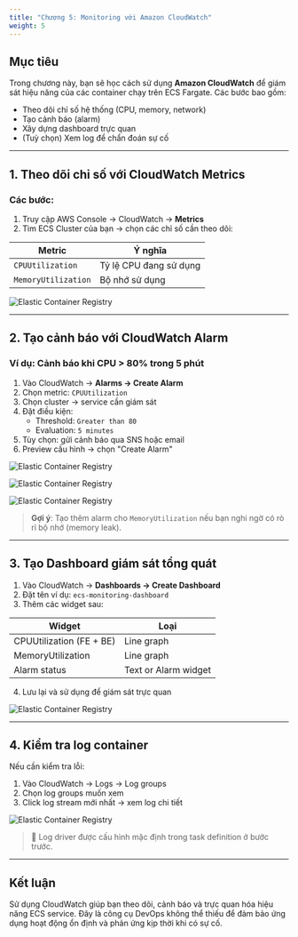 ```yaml
---
title: "Chương 5: Monitoring với Amazon CloudWatch"
weight: 5
---
```


## Mục tiêu

Trong chương này, bạn sẽ học cách sử dụng **Amazon CloudWatch** để giám sát hiệu năng của các container chạy trên ECS Fargate. Các bước bao gồm:

- Theo dõi chỉ số hệ thống (CPU, memory, network)
- Tạo cảnh báo (alarm)
- Xây dựng dashboard trực quan
- (Tuỳ chọn) Xem log để chẩn đoán sự cố

---

## 1. Theo dõi chỉ số với CloudWatch Metrics

### Các bước:

1. Truy cập AWS Console → CloudWatch → **Metrics**
2. Tìm ECS Cluster của bạn → chọn các chỉ số cần theo dõi:

| Metric | Ý nghĩa |
|--------|--------|
| `CPUUtilization` | Tỷ lệ CPU đang sử dụng |
| `MemoryUtilization` | Bộ nhớ sử dụng |

![Elastic Container Registry](/images/cloudwatch-metrics.png)


---

## 2. Tạo cảnh báo với CloudWatch Alarm

### Ví dụ: Cảnh báo khi CPU > 80% trong 5 phút

1. Vào CloudWatch → **Alarms → Create Alarm**
2. Chọn metric: `CPUUtilization`
3. Chọn cluster → service cần giám sát
4. Đặt điều kiện:
   - Threshold: `Greater than 80`
   - Evaluation: `5 minutes`
5. Tùy chọn: gửi cảnh báo qua SNS hoặc email
6. Preview cầu hình → chọn "Create Alarm"

![Elastic Container Registry](/images/select-alarm-metrics.png)

![Elastic Container Registry](/images/select-alarm-condition.png)

![Elastic Container Registry](/images/create-alarm-success.png)

> **Gợi ý**: Tạo thêm alarm cho `MemoryUtilization` nếu bạn nghi ngờ có rò rỉ bộ nhớ (memory leak).

---

## 3. Tạo Dashboard giám sát tổng quát

1. Vào CloudWatch → **Dashboards → Create Dashboard**
2. Đặt tên ví dụ: `ecs-monitoring-dashboard`
3. Thêm các widget sau:

| Widget | Loại |
|--------|------|
| CPUUtilization (FE + BE) | Line graph |
| MemoryUtilization | Line graph |
| Alarm status | Text or Alarm widget |

4. Lưu lại và sử dụng để giám sát trực quan

![Elastic Container Registry](/images/cloudwatch-dashboard.png)

---

## 4. Kiểm tra log container

Nếu cần kiểm tra lỗi:

1. Vào CloudWatch → Logs → Log groups
2. Chọn log groups muốn xem
3. Click log stream mới nhất → xem log chi tiết

![Elastic Container Registry](/images/log-groups.png)

> 🔧 Log driver được cấu hình mặc định trong task definition ở bước trước.

---

## Kết luận

Sử dụng CloudWatch giúp bạn theo dõi, cảnh báo và trực quan hóa hiệu năng ECS service. Đây là công cụ DevOps không thể thiếu để đảm bảo ứng dụng hoạt động ổn định và phản ứng kịp thời khi có sự cố.
